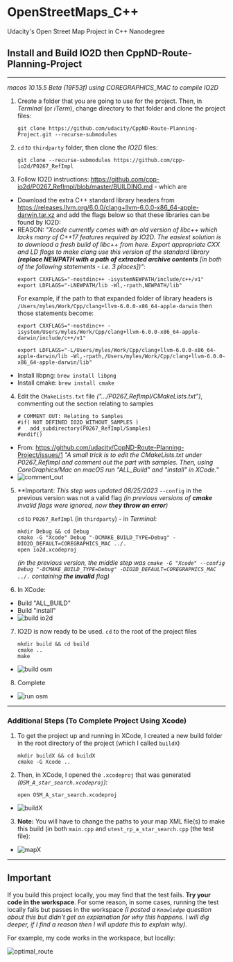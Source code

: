 # OpenStreetMaps_C++
Udacity's Open Street Map Project in C++ Nanodegree

## Install and Build IO2D then CppND-Route-Planning-Project


_______________


_macos 10.15.5 Beta (19F53f) using COREGRAPHICS_MAC to compile IO2D_ 

1. Create a folder that you are going to use for the project. Then, in _Terminal_ (or _iTerm_), change directory to that folder and clone the project files:
    ```
    git clone https://github.com/udacity/CppND-Route-Planning-Project.git --recurse-submodules
    ```
2. `cd` to `thirdparty` folder, then clone the _IO2D_ files:
    ```
    git clone --recurse-submodules https://github.com/cpp-io2d/P0267_RefImpl
    ```
3. Follow IO2D instructions: https://github.com/cpp-io2d/P0267_RefImpl/blob/master/BUILDING.md - which are
  - Download the extra C++ standard library headers from https://releases.llvm.org/6.0.0/clang+llvm-6.0.0-x86_64-apple-darwin.tar.xz and  add the  flags below so that these libraries can be found by IO2D:
  - REASON: _"Xcode currently comes with an old version of libc++ which lacks many of C++17 features required by IO2D. The easiest solution is to download a fresh build of libc++ from here. Export appropriate CXX and LD flags to make clang use this version of the standard library **(replace NEWPATH with a path of extracted archive contents** [in both of the following statements - i.e. 3 places])"_:
    ```
    export CXXFLAGS="-nostdinc++ -isystemNEWPATH/include/c++/v1"
    export LDFLAGS="-LNEWPATH/lib -Wl,-rpath,NEWPATH/lib"
    ```
    For example, if the path to that expanded folder of library headers is `/Users/myles/Work/Cpp/clang+llvm-6.0.0-x86_64-apple-darwin` then those statements become:
    ```
    export CXXFLAGS="-nostdinc++ -isystem/Users/myles/Work/Cpp/clang+llvm-6.0.0-x86_64-apple-darwin/include/c++/v1"
    
    export LDFLAGS="-L/Users/myles/Work/Cpp/clang+llvm-6.0.0-x86_64-apple-darwin/lib -Wl,-rpath,/Users/myles/Work/Cpp/clang+llvm-6.0.0-x86_64-apple-darwin/lib"
    ```
  - Install libpng: `brew install libpng`
  - Install cmake: `brew install cmake`
4. Edit the `CMakeLists.txt` file _(".../P0267_RefImpl/CMakeLists.txt")_, commenting out the section relating to samples
    ```
    # COMMENT OUT: Relating to Samples
    #if( NOT DEFINED IO2D_WITHOUT_SAMPLES )
    #	add_subdirectory(P0267_RefImpl/Samples)
    #endif()
    ```
  - From: https://github.com/udacity/CppND-Route-Planning-Project/issues/1
    _"A small trick is to edit the CMakeLists.txt under P0267_RefImpl and comment out the part with samples. Then, using CoreGraphics/Mac on macOS run "ALL_Build" and "install" in XCode."_
  - ![comment_out](./images/comment_out.png)
5. **Important: _This step was updated 08/25/2023_ `--config` in the previous version was not a valid flag _(in previous versions of **cmake** invalid flags were ignored, now **they throw an error**)_
    
    `cd` to `P0267_RefImpl` (in `thirdparty`) - in _Terminal_:
    ```
    mkdir Debug && cd Debug
    cmake -G "Xcode" Debug "-DCMAKE_BUILD_TYPE=Debug" -DIO2D_DEFAULT=COREGRAPHICS_MAC ../.
    open io2d.xcodeproj
    ```
    _(in the previous version, the middle step was `cmake -G "Xcode" --config Debug "-DCMAKE_BUILD_TYPE=Debug" -DIO2D_DEFAULT=COREGRAPHICS_MAC ../.` containing **the invalid** flag)_
6. In XCode:
  - Build "ALL_BUILD"
  - Build "install"
  - ![build io2d](./images/IO2D_BUILD.gif)
7. IO2D is now ready to be used. `cd` to the root of the project files
    ```
    mkdir build && cd build
    cmake ..
    make
    ```
  - ![build osm](./images/OSM_build.gif)
8. Complete
  - ![run osm](./images/OSM_run.gif)  
  
_________

### Additional Steps (To Complete Project Using Xcode)

1. To get the project up and running in XCode, I created a new build folder in the root directory of the project (which I called `buildX`)
    ```
    mkdir buildX && cd buildX
    cmake -G Xcode ..
    ```
2. Then, in XCode, I opened the `.xcodeproj` that was generated _(`OSM_A_star_search.xcodeproj`)_:
    ```
    open OSM_A_star_search.xcodeproj
    ```
  - ![buildX](./images/buildX.gif)
3. **Note:** You will have to change the paths to your map XML file(s) to make this build (in both `main.cpp` and `utest_rp_a_star_search.cpp` (the test file): 
  - ![mapX](./images/mapX.gif)
  
__________

## Important

If you build this project locally, you may find that the test fails. **Try your code in the workspace**. For some reason, in some cases, running the test locally fails but passes in the workspace _(I posted a `Knowledge` question about this but didn't get an explanation for why this happens. I will dig deeper, if I find a reason then I will update this to explain why)._

For example, my code works in the workspace, but locally:

![optimal_route](./images/optimal_route.gif)
